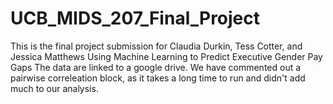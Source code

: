 # UCB_MIDS_207_Final_Project
This is the final project submission for Claudia Durkin, Tess Cotter, and Jessica Matthews
Using Machine Learning to Predict Executive Gender Pay Gaps 
The data are linked to a google drive. We have commented out a pairwise correleation block, as it takes a long time to run and didn't add much to our analysis. 
